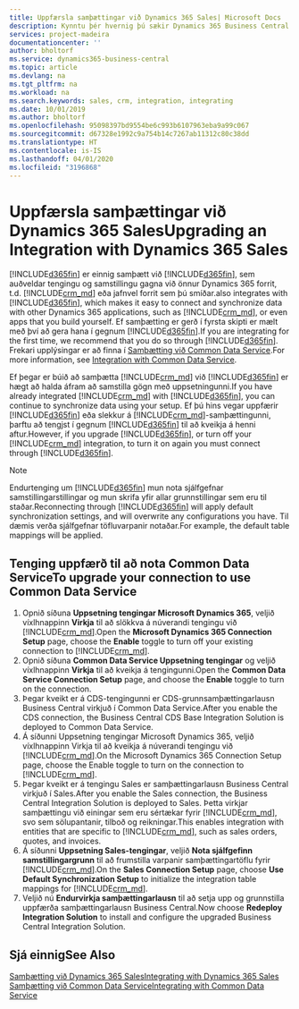 ```yaml
---
title: Uppfærsla samþættingar við Dynamics 365 Sales| Microsoft Docs
description: Kynntu þér hvernig þú sækir Dynamics 365 Business Central tilbúið til að samþætta við Dynamics 365 Sales.
services: project-madeira
documentationcenter: ''
author: bholtorf
ms.service: dynamics365-business-central
ms.topic: article
ms.devlang: na
ms.tgt_pltfrm: na
ms.workload: na
ms.search.keywords: sales, crm, integration, integrating
ms.date: 10/01/2019
ms.author: bholtorf
ms.openlocfilehash: 95098397bd9554be6c993b6107963eba9a99c067
ms.sourcegitcommit: d67328e1992c9a754b14c7267ab11312c80c38dd
ms.translationtype: HT
ms.contentlocale: is-IS
ms.lasthandoff: 04/01/2020
ms.locfileid: "3196868"
---
```

# <a name="upgrading-an-integration-with-dynamics-365-sales"></a><span data-ttu-id="e8026-103">Uppfærsla samþættingar við Dynamics 365 Sales</span><span class="sxs-lookup"><span data-stu-id="e8026-103">Upgrading an Integration with Dynamics 365 Sales</span></span>
[!INCLUDE[d365fin](includes/d365fin_md.md)] <span data-ttu-id="e8026-104">er einnig samþætt við [!INCLUDE[d365fin](includes/cds_long_md.md)], sem auðveldar tengingu og samstillingu gagna við önnur Dynamics 365 forrit, t.d. [!INCLUDE[crm_md](includes/crm_md.md)] eða jafnvel forrit sem þú smíðar.</span><span class="sxs-lookup"><span data-stu-id="e8026-104">also integrates with [!INCLUDE[d365fin](includes/cds_long_md.md)], which makes it easy to connect and synchronize data with other Dynamics 365 applications, such as [!INCLUDE[crm_md](includes/crm_md.md)], or even apps that you build yourself.</span></span> <span data-ttu-id="e8026-105">Ef samþætting er gerð í fyrsta skipti er mælt með því að gera hana í gegnum [!INCLUDE[d365fin](includes/cds_long_md.md)].</span><span class="sxs-lookup"><span data-stu-id="e8026-105">If you are integrating for the first time, we recommend that you do so through [!INCLUDE[d365fin](includes/cds_long_md.md)].</span></span> <span data-ttu-id="e8026-106">Frekari upplýsingar er að finna í [Samþætting við Common Data Service](admin-common-data-service.md).</span><span class="sxs-lookup"><span data-stu-id="e8026-106">For more information, see [Integration with Common Data Service](admin-common-data-service.md).</span></span>

<span data-ttu-id="e8026-107">Ef þegar er búið að samþætta [!INCLUDE[crm_md](includes/crm_md.md)] við [!INCLUDE[d365fin](includes/d365fin_md.md)] er hægt að halda áfram að samstilla gögn með uppsetningunni.</span><span class="sxs-lookup"><span data-stu-id="e8026-107">If you have already integrated [!INCLUDE[crm_md](includes/crm_md.md)] with [!INCLUDE[d365fin](includes/d365fin_md.md)], you can continue to synchronize data using your setup.</span></span> <span data-ttu-id="e8026-108">Ef þú hins vegar uppfærir [!INCLUDE[d365fin](includes/d365fin_md.md)] eða slekkur á [!INCLUDE[crm_md](includes/crm_md.md)]-samþættingunni, þarftu að tengjst í gegnum [!INCLUDE[d365fin](includes/cds_long_md.md)] til að kveikja á henni aftur.</span><span class="sxs-lookup"><span data-stu-id="e8026-108">However, if you upgrade [!INCLUDE[d365fin](includes/d365fin_md.md)], or turn off your [!INCLUDE[crm_md](includes/crm_md.md)] integration, to turn it on again you must connect through [!INCLUDE[d365fin](includes/cds_long_md.md)].</span></span> 

> [!NOTE]
> <span data-ttu-id="e8026-109">Endurtenging um [!INCLUDE[d365fin](includes/cds_long_md.md)] mun nota sjálfgefnar samstillingarstillingar og mun skrifa yfir allar grunnstillingar sem eru til staðar.</span><span class="sxs-lookup"><span data-stu-id="e8026-109">Reconnecting through [!INCLUDE[d365fin](includes/cds_long_md.md)] will apply default synchronization settings, and will overwrite any configurations you have.</span></span> <span data-ttu-id="e8026-110">Til dæmis verða sjálfgefnar töfluvarpanir notaðar.</span><span class="sxs-lookup"><span data-stu-id="e8026-110">For example, the default table mappings will be applied.</span></span>

## <a name="to-upgrade-your-connection-to-use-common-data-service"></a><span data-ttu-id="e8026-111">Tenging uppfærð til að nota Common Data Service</span><span class="sxs-lookup"><span data-stu-id="e8026-111">To upgrade your connection to use Common Data Service</span></span>
1. <span data-ttu-id="e8026-112">Opnið síðuna **Uppsetning tengingar Microsoft Dynamics 365**, veljið víxlhnappinn **Virkja** til að slökkva á núverandi tengingu við [!INCLUDE[crm_md](includes/crm_md.md)].</span><span class="sxs-lookup"><span data-stu-id="e8026-112">Open the **Microsoft Dynamics 365 Connection Setup** page, choose the **Enable** toggle to turn off your existing connection to [!INCLUDE[crm_md](includes/crm_md.md)].</span></span>
2. <span data-ttu-id="e8026-113">Opnið síðuna **Common Data Service Uppsetning tengingar** og veljið víxlhnappinn **Virkja** til að kveikja á tengingunni.</span><span class="sxs-lookup"><span data-stu-id="e8026-113">Open the **Common Data Service Connection Setup** page, and choose the **Enable** toggle to turn on the connection.</span></span>
3. <span data-ttu-id="e8026-114">Þegar kveikt er á CDS-tengingunni er CDS-grunnsamþættingarlausn Business Central virkjuð í Common Data Service.</span><span class="sxs-lookup"><span data-stu-id="e8026-114">After you enable the CDS connection, the Business Central CDS Base Integration Solution is deployed to Common Data Service.</span></span>
4. <span data-ttu-id="e8026-115">Á síðunni Uppsetning tengingar Microsoft Dynamics 365, veljið víxlhnappinn Virkja til að kveikja á núverandi tengingu við [!INCLUDE[crm_md](includes/crm_md.md)].</span><span class="sxs-lookup"><span data-stu-id="e8026-115">On the Microsoft Dynamics 365 Connection Setup page, choose the Enable toggle to turn on the connection to [!INCLUDE[crm_md](includes/crm_md.md)].</span></span>
5. <span data-ttu-id="e8026-116">Þegar kveikt er á tengingu Sales er samþættingarlausn Business Central virkjuð í Sales.</span><span class="sxs-lookup"><span data-stu-id="e8026-116">After you enable the Sales connection, the Business Central Integration Solution is deployed to Sales.</span></span> <span data-ttu-id="e8026-117">Þetta virkjar samþættingu við einingar sem eru sértækar fyrir [!INCLUDE[crm_md](includes/crm_md.md)], svo sem sölupantanir, tilboð og reikningar.</span><span class="sxs-lookup"><span data-stu-id="e8026-117">This enables integration with entities that are specific to [!INCLUDE[crm_md](includes/crm_md.md)], such as sales orders, quotes, and invoices.</span></span>
6. <span data-ttu-id="e8026-118">Á síðunni **Uppsetning Sales-tengingar**, veljið **Nota sjálfgefinn samstillingargrunn** til að frumstilla varpanir samþættingartöflu fyrir [!INCLUDE[crm_md](includes/crm_md.md)].</span><span class="sxs-lookup"><span data-stu-id="e8026-118">On the **Sales Connection Setup** page, choose **Use Default Synchronization Setup** to initialize the integration table mappings for [!INCLUDE[crm_md](includes/crm_md.md)].</span></span>
7. <span data-ttu-id="e8026-119">Veljið nú **Endurvirkja samþættingarlausn** til að setja upp og grunnstilla uppfærða samþættingarlausn Business Central.</span><span class="sxs-lookup"><span data-stu-id="e8026-119">Now choose **Redeploy Integration Solution** to install and configure the upgraded Business Central Integration Solution.</span></span>

## <a name="see-also"></a><span data-ttu-id="e8026-120">Sjá einnig</span><span class="sxs-lookup"><span data-stu-id="e8026-120">See Also</span></span>
[<span data-ttu-id="e8026-121">Samþætting við Dynamics 365 Sales</span><span class="sxs-lookup"><span data-stu-id="e8026-121">Integrating with Dynamics 365 Sales</span></span>](admin-prepare-dynamics-365-for-sales-for-integration.md)  
[<span data-ttu-id="e8026-122">Samþætting við Common Data Service</span><span class="sxs-lookup"><span data-stu-id="e8026-122">Integrating with Common Data Service</span></span>](admin-common-data-service.md)